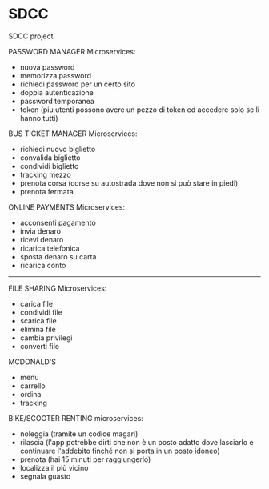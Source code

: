# SDCC
SDCC project

PASSWORD MANAGER
Microservices:
 - nuova password
 - memorizza password
 - richiedi password per un certo sito
 - doppia autenticazione
 - password temporanea
 - token (piu utenti possono avere un pezzo di token ed accedere solo se li hanno tutti)

BUS TICKET MANAGER
Microservices:
 - richiedi nuovo biglietto
 - convalida biglietto
 - condividi biglietto
 - tracking mezzo
 - prenota corsa (corse su autostrada dove non si può stare in piedi)
 - prenota fermata


ONLINE PAYMENTS
Microservices:
 - acconsenti pagamento
 - invia denaro
 - ricevi denaro
 - ricarica telefonica
 - sposta denaro su carta
 - ricarica conto

------------------------------------------------------------------------------------------

FILE SHARING
Microservices:
 - carica file
 - condividi file
 - scarica file
 - elimina file
 - cambia privilegi
 - converti file


MCDONALD'S
 - menu
 - carrello
 - ordina
 - tracking


BIKE/SCOOTER RENTING
microservices:
 - noleggia (tramite un codice magari)
 - rilascia (l'app potrebbe dirti che non è un posto adatto dove lasciarlo e continuare l'addebito finché non si porta in un posto idoneo)
 - prenota (hai 15 minuti per raggiungerlo)
 - localizza il più vicino
 - segnala guasto
 

